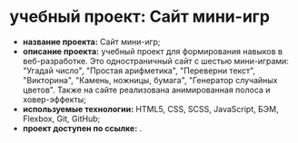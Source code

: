 # учебный проект: Сайт мини-игр
* **название проекта:** Сайт мини-игр;
* **описание проекта:** учебный проект для формирования навыков в веб-разработке. Это одностраничный сайт с шестью мини-играми: 
"Угадай число", "Простая арифметика", "Переверни текст", "Викторина", "Камень, ножницы, бумага", "Генератор случайных цветов". 
Также на сайте реализована анимированная полоса и ховер-эффекты;
* **используемые технологии:** HTML5, CSS, SCSS, JavaScript, БЭМ, Flexbox, Git, GitHub;
* **проект доступен по ссылке:** . 
